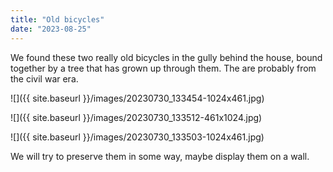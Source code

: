 ```yaml
---
title: "Old bicycles"
date: "2023-08-25"
---
```


We found these two really old bicycles in the gully behind the house, bound together by a tree that has grown up through them. The are probably from the civil war era.

![]({{ site.baseurl }}/images/20230730_133454-1024x461.jpg)

![]({{ site.baseurl }}/images/20230730_133512-461x1024.jpg)

![]({{ site.baseurl }}/images/20230730_133503-1024x461.jpg)

We will try to preserve them in some way, maybe display them on a wall.
